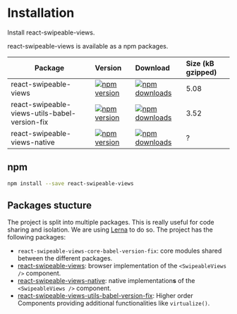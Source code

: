 # Installation

<p class="description">Install react-swipeable-views.</p>

react-swipeable-views is available as a npm packages.

| Package | Version | Download | Size (kB gzipped) |
|---------|:--------|:---------|:------------------|
| react-swipeable-views | [![npm version](https://img.shields.io/npm/v/react-swipeable-views.svg)](https://www.npmjs.com/package/react-swipeable-views) | [![npm downloads](https://img.shields.io/npm/dm/react-swipeable-views.svg)](https://www.npmjs.com/package/react-swipeable-views) | 5.08 |
| react-swipeable-views-utils-babel-version-fix | [![npm version](https://img.shields.io/npm/v/react-swipeable-views-utils-babel-version-fix.svg)](https://www.npmjs.com/package/react-swipeable-views-utils-babel-version-fix) | [![npm downloads](https://img.shields.io/npm/dm/react-swipeable-views-utils-babel-version-fix.svg)](https://www.npmjs.com/package/react-swipeable-views-utils-babel-version-fix) | 3.52 |
| react-swipeable-views-native | [![npm version](https://img.shields.io/npm/v/react-swipeable-views-native.svg)](https://www.npmjs.com/package/react-swipeable-views-native) | [![npm downloads](https://img.shields.io/npm/dm/react-swipeable-views-native.svg)](https://www.npmjs.com/package/react-swipeable-views-native) | ? |

## npm

```sh
npm install --save react-swipeable-views
```

## Packages stucture

The project is split into multiple packages.
This is really useful for code sharing and isolation.
We are using [Lerna](https://github.com/lerna/lerna) to do so.
The project has the following packages:
- `react-swipeable-views-core-babel-version-fix`: core modules shared between the different packages.
- [react-swipeable-views](https://www.npmjs.com/package/react-swipeable-views): browser implementation of the `<SwipeableViews />` component.
- [react-swipeable-views-native](https://www.npmjs.com/package/react-swipeable-views-native): native implementation**s** of the `<SwipeableViews />` component.
- [react-swipeable-views-utils-babel-version-fix](https://www.npmjs.com/package/react-swipeable-views-utils-babel-version-fix): Higher order Components providing additional functionalities like `virtualize()`.
